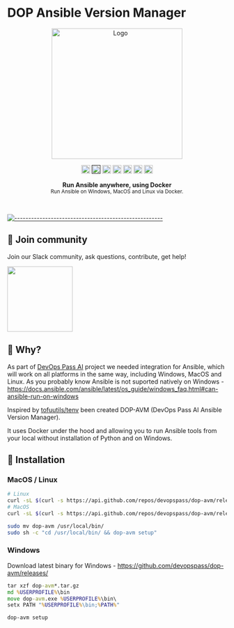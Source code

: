 # DOP Ansible Version Manager

<!-- ⚠️ This README has been generated from the file(s) "blueprint.md" ⚠️--><p align="center">
  <img src="https://static.wixstatic.com/media/09a6dd_eae6b87971dd4d14ba7792cdd237dd76~mv2.png" alt="Logo" width="300" height="auto" />
</p>
<p align="center">
		<a href="https://github.com/devopspass/dop-avm"><img alt="Release" src="https://img.shields.io/github/release/devopspass/dop-avm.svg" height="20"/></a>
<a href=""><img alt="Downloads" src="https://img.shields.io/github/downloads/devopspass/dop-avm/total" height="20"/></a>
<a href="https://medium.com/@devopspass/"><img alt="Medium" src="https://img.shields.io/badge/Medium-12100E?style=for-the-badge&logo=medium&logoColor=white" height="20"/></a>
<a href="https://dev.to/devopspass"><img alt="dev.to" src="https://img.shields.io/badge/dev.to-0A0A0A?style=for-the-badge&logo=devdotto&logoColor=white" height="20"/></a>
<a href="https://www.linkedin.com/company/devopspass-ai"><img alt="LinkedIn" src="https://img.shields.io/badge/LinkedIn-0077B5?style=for-the-badge&logo=linkedin&logoColor=white" height="20"/></a>
<a href="https://www.youtube.com/@DevOpsPassAI"><img alt="YouTube" src="https://img.shields.io/badge/YouTube-FF0000?style=for-the-badge&logo=youtube&logoColor=white" height="20"/></a>
<a href="https://twitter.com/devops_pass_ai"><img alt="Twitter" src="https://img.shields.io/badge/Twitter-1DA1F2?style=for-the-badge&logo=twitter&logoColor=white" height="20"/></a>
	</p>

<p align="center">
  <b>Run Ansible anywhere, using Docker</b></br>
  <sub>Run Ansible on Windows, MacOS and Linux via Docker.<sub>
</p>

<br />



[![-----------------------------------------------------](https://raw.githubusercontent.com/andreasbm/readme/master/assets/lines/water.png)](#-join-community)

## 💬 Join community

Join our Slack community, ask questions, contribute, get help!

[<img src="https://cloudberrydb.org/assets/images/slack_button-7610f9c51d82009ad912aded124c2d88.svg" width="150">](https://join.slack.com/t/devops-pass-ai/shared_invite/zt-2gyn62v9f-5ORKktUINe43qJx7HtKFcw)


## 🧐 Why?

As part of [DevOps Pass AI](https://github.com/devopspass/devopspass/) project we needed integration for Ansible, which will work on all platforms in the same way, including Windows, MacOS and Linux.
As you probably know Ansible is not suported natively on Windows - https://docs.ansible.com/ansible/latest/os_guide/windows_faq.html#can-ansible-run-on-windows

Inspired by [tofuutils/tenv](https://github.com/tofuutils/tenv) been created DOP-AVM (DevOps Pass AI Ansible Version Manager).

It uses Docker under the hood and allowing you to run Ansible tools from your local without installation of Python and on Windows.

## 🚀 Installation

### MacOS / Linux

```bash
# Linux
curl -sL $(curl -s https://api.github.com/repos/devopspass/dop-avm/releases/latest | grep "https.*linux_amd64" | awk '{print $2}' | sed 's/"//g') | tar xzvf - dop-avm
# MacOS
curl -sL $(curl -s https://api.github.com/repos/devopspass/dop-avm/releases/latest | grep "https.*darwin_amd64" | awk '{print $2}' | sed 's/"//g') | tar xzvf - dop-avm

sudo mv dop-avm /usr/local/bin/
sudo sh -c "cd /usr/local/bin/ && dop-avm setup"
```

### Windows

Download latest binary for Windows - https://github.com/devopspass/dop-avm/releases/

```cmd
tar xzf dop-avm*.tar.gz
md %USERPROFILE%\bin
move dop-avm.exe %USERPROFILE%\bin\
setx PATH "%USERPROFILE%\bin;%PATH%"

dop-avm setup
```
